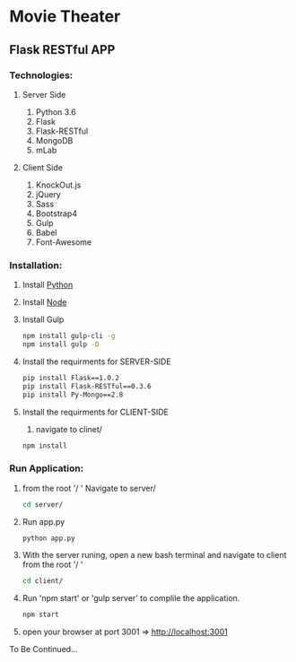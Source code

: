# Movie Theater
## Flask RESTful APP

### Technologies:
1. Server Side
    1. Python 3.6
    1. Flask
    1. Flask-RESTful
    1. MongoDB
    1. mLab

1. Client Side
    1. KnockOut.js
    1. jQuery
    1. Sass
    1. Bootstrap4
    1. Gulp
    1. Babel
    1. Font-Awesome

### Installation:
1. Install [Python](https://www.python.org/downloads/)
1. Install [Node](https://nodejs.org/en/)
1. Install Gulp 
    ```bash
    npm install gulp-cli -g
    npm install gulp -D
    ```
1. Install the requirments for SERVER-SIDE
    ```bash
    pip install Flask==1.0.2
    pip install Flask-RESTful==0.3.6
    pip install Py-Mongo==2.8
    ```

1. Install the requirments for CLIENT-SIDE
    1. navigate to clinet/
    ```bash
    npm install
    ```

### Run Application:
1. from the root '/ ' Navigate to server/
    ```bash
    cd server/
    ```
1. Run app.py
    ```bash
    python app.py
    ```
1. With the server runing, open a new bash terminal and navigate to client from the root '/ '
    ```bash
    cd client/
    ```

1. Run 'npm start' or 'gulp server' to complile the application.

    ```bash
    npm start
    ```

1. open your browser at port 3001 => [http://localhost:3001](http://localhost:3001)






To Be Continued...